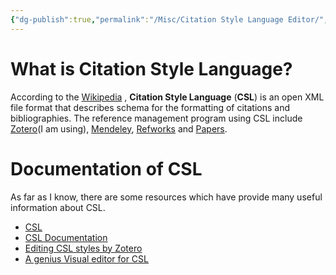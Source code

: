```yaml
---
{"dg-publish":true,"permalink":"/Misc/Citation Style Language Editor/","tags":["Paper","Zotero"],"noteIcon":"","created":"2024-03-19T17:22:37.922+08:00","updated":"2024-03-19T17:39:58.977+08:00"}
---
```


# What is Citation Style Language?
According to the [Wikipedia](https://en.wikipedia.org/wiki/Citation_Style_Language) , **Citation Style Language** (**CSL**) is an open XML file format that describes schema for the formatting of citations and bibliographies. The reference management program using CSL include [Zotero](https://www.zotero.org/)(I am using), [Mendeley](https://www.mendeley.com/), [Refworks](https://refworks.proquest.com/) and [Papers](https://www.papersapp.com/).
# Documentation of CSL
As far as I know, there are some resources which have provide many useful information about CSL.
- [CSL](https://citationstyles.org/about/)
- [CSL Documentation](https://docs.citationstyles.org/en/stable/index.html)
- [Editing CSL styles by Zotero](https://www.zotero.org/support/dev/citation_styles/style_editing_step-by-step)
- [A genius Visual editor for CSL](https://editor.citationstyles.org/visualEditor/)

